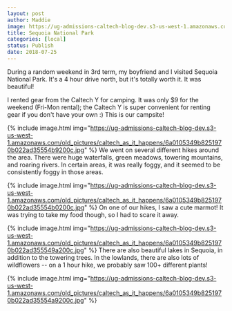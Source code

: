 ```yaml
---
layout: post
author: Maddie
image: https://ug-admissions-caltech-blog-dev.s3-us-west-1.amazonaws.com/old_pictures/caltech_as_it_happens/6a0105349b8251970b022ad35554a5200c.jpg
title: Sequoia National Park
categories: [local]
status: Publish
date: 2018-07-25
---
```


During a random weekend in 3rd term, my boyfriend and I visited Sequoia National Park. It's a 4 hour drive north, but it's totally worth it. It was beautiful!

I rented gear from the Caltech Y for camping. It was only $9 for the weekend (Fri-Mon rental); the Caltech Y is super convenient for renting gear if you don't have your own :)
This is our campsite!


{% include image.html img="https://ug-admissions-caltech-blog-dev.s3-us-west-1.amazonaws.com/old_pictures/caltech_as_it_happens/6a0105349b8251970b022ad35554b9200c.jpg" %}
We went on several different hikes around the area. There were huge waterfalls, green meadows, towering mountains, and roaring rivers. In certain areas, it was really foggy, and it seemed to be consistently foggy in those areas.


{% include image.html img="https://ug-admissions-caltech-blog-dev.s3-us-west-1.amazonaws.com/old_pictures/caltech_as_it_happens/6a0105349b8251970b022ad35554b0200c.jpg" %}
On one of our hikes, I saw a cute marmot! It was trying to take my food though, so I had to scare it away.


{% include image.html img="https://ug-admissions-caltech-blog-dev.s3-us-west-1.amazonaws.com/old_pictures/caltech_as_it_happens/6a0105349b8251970b022ad355549a200c.jpg" %}
There are also beautiful lakes in Sequoia, in addition to the towering trees. In the lowlands, there are also lots of wildflowers -- on a 1 hour hike, we probably saw 100+ different plants!


{% include image.html img="https://ug-admissions-caltech-blog-dev.s3-us-west-1.amazonaws.com/old_pictures/caltech_as_it_happens/6a0105349b8251970b022ad35554a9200c.jpg" %}
